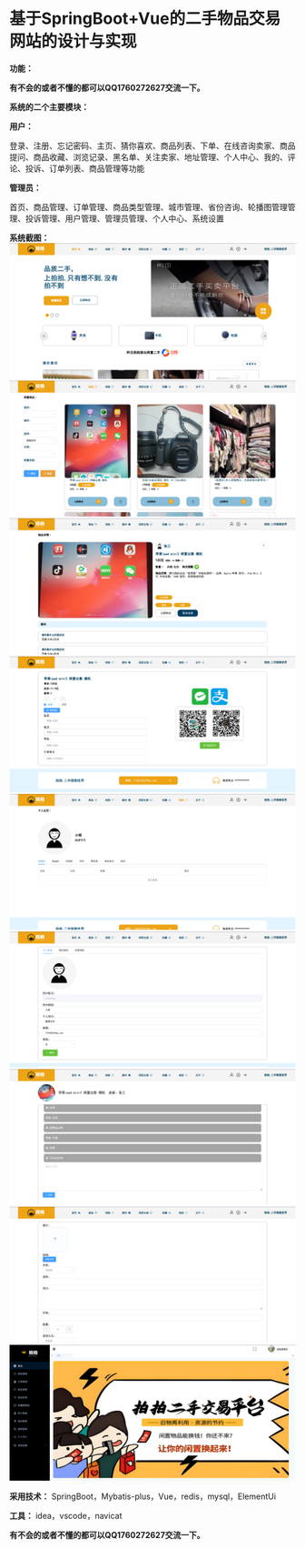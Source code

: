 # 基于SpringBoot+Vue的二手物品交易网站的设计与实现

 **功能：** 

 **有不会的或者不懂的都可以QQ1760272627交流一下。** 

 **系统的二个主要模块：** 

 **用户：** 

登录、注册、忘记密码、主页、猜你喜欢、商品列表、下单、在线咨询卖家、商品提问、商品收藏、浏览记录、黑名单、关注卖家、地址管理、个人中心、我的、评论、投诉、订单列表、商品管理等功能

 **管理员：** 

首页、商品管理、订单管理、商品类型管理、城市管理、省份咨询、轮播图管理管理、投诉管理、用户管理、管理员管理、个人中心、系统设置

 **系统截图：** 
![输入图片说明](ape-quartz/1.png)
![输入图片说明](ape-quartz/%E5%BE%AE%E4%BF%A1%E5%9B%BE%E7%89%87_20241218205559.png)
![输入图片说明](ape-quartz/%E5%BE%AE%E4%BF%A1%E5%9B%BE%E7%89%87_20241218205602.png)
![输入图片说明](ape-quartz/%E5%BE%AE%E4%BF%A1%E5%9B%BE%E7%89%87_20241218205605.png)
![输入图片说明](ape-quartz/%E5%BE%AE%E4%BF%A1%E5%9B%BE%E7%89%87_20241218205608.png)
![输入图片说明](ape-quartz/%E5%BE%AE%E4%BF%A1%E5%9B%BE%E7%89%87_20241218205611.png)
![输入图片说明](ape-quartz/%E5%BE%AE%E4%BF%A1%E5%9B%BE%E7%89%87_20241218205615.png)
![输入图片说明](ape-quartz/%E5%BE%AE%E4%BF%A1%E5%9B%BE%E7%89%87_20241218205618.png)
![输入图片说明](ape-quartz/%E5%BE%AE%E4%BF%A1%E5%9B%BE%E7%89%87_20241218205621.png)

 **采用技术：** SpringBoot，Mybatis-plus，Vue，redis，mysql，ElementUi 

 **工具：** idea，vscode，navicat

 **有不会的或者不懂的都可以QQ1760272627交流一下。** 